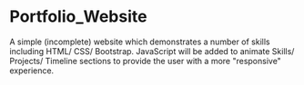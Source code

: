 # Portfolio_Website
A simple (incomplete) website which demonstrates a number of skills including HTML/ CSS/ Bootstrap. JavaScript will be added to animate Skills/ Projects/ Timeline sections to provide the user with a more "responsive" experience.
